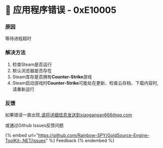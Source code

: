 # 📁 应用程序错误 - 0xE10005

### 原因

等待进程超时

### 解决方法

1. 检查Steam是否运行
2. 默认浏览器是否存在
3. Steam库存是否拥有**Counter-Strike**游戏
4. Steam启动游戏时**Counter-Strike**可能处在更新、检查云存档、下载内容时,请重新运行

### 反馈

如果错误一直出现,请将详细信息发送到xiaogangan666@qq.com

或通过Github Issues反馈问题

{% embed url="https://github.com/Rainbow-SPY/GoldSource-Engine-ToolKit-.NET/issues" %}
Feedback
{% endembed %}

